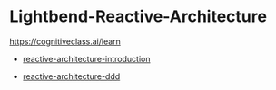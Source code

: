 # Lightbend-Reactive-Architecture

https://cognitiveclass.ai/learn

- [reactive-architecture-introduction](https://cognitiveclass.ai/courses/reactive-architecture-introduction)

- [reactive-architecture-ddd](https://cognitiveclass.ai/courses/reactive-architecture-ddd)